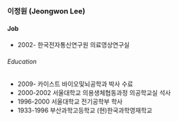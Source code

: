 ### 이정원 (Jeongwon Lee)

#### Job
* 2002-     한국전자통신연구원 의료영상연구실

###### Education
* 2009-     카이스트 바이오및뇌공학과 박사 수료
* 2000-2002 서울대학교 의용생체협동과정 의공학교실 석사
* 1996-2000 서울대학교 전기공학부 학사
* 1933-1996 부산과학고등학교 (현)한국과학영재학교
